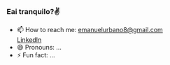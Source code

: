 ### Eai tranquilo?✌



<!--

- 🔭 I’m currently working on ...
- 🌱 I’m currently learning ...
- 👯 I’m looking to collaborate on ...
- 🤔 I’m looking for help with ...
- 💬 Ask me about ...
-->
- 📫 How to reach me: 
emanuelurbano8@gmail.com <br> <a href="https://www.linkedin.com/in/emanuel-urbano-6364541b3/">LinkedIn</a>
- 😄 Pronouns: ...
- ⚡ Fun fact: ...

